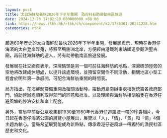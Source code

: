 ```yaml
---
layout: post
title: 太白海鮮舫最快2026年下半年重開　政府料有助帶動南區旅遊
date: 2024-12-28 17:02:20.000000000 +08:00
link: https://news.rthk.hk/rthk/ch/component/k2/1785302-20241228.htm
categories: rthk
---
```


超過60年歷史的太白海鮮舫最快2026年下半年重開，發展局表示，現時在香港仔海濱的太白登岸浮躉，將移至鴨脷洲北岸，方便經由港鐵利東站順道參觀洪聖古廟，再前往海鮮舫的遊人，將有助帶動南區旅遊發展。

發展局在社交網頁表示，深灣碼頭是另一個可前往海鮮舫的地點，深灣碼頭徑旁的空地將改建成休憩處，以提升該處環境，並預留空間作不同活動，相關地區小型工程會於明年第一季展開，可配合海鮮舫重開的時間表。

局方指出，在海鮮舫籌備重開及相關活動時，躍動港島南辦事處積極統籌各政府部門，協助營辦商順利取得部門的同意和批准，以及理順與海鮮舫相關船隻在香港仔避風塘的停泊安排和岸上配套。

另外，當局早前從公眾收集到1930至1980年代香港仔避風塘一帶的珍貴相片，今日起在香港仔海濱公園的展覽小屋展出，展覽以「人」、「情」、「景」和「憶」4個主題為軸心。當局希望展覽能成為新熱點，傳承香港仔避風塘一帶獨特的漁民社區歷史和文化。
